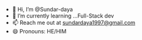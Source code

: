- 👋 Hi, I’m @Sundar-daya
- 🌱 I’m currently learning ...Full-Stack dev
- 📫 Reach me out at sundardaya1997@gmail.com
- 😄 Pronouns: HE/HIM

<!---
Sundar-daya/Sundar-daya is a ✨ special ✨ repository because its `README.md` (this file) appears on your GitHub profile.
You can click the Preview link to take a look at your changes.
--->
